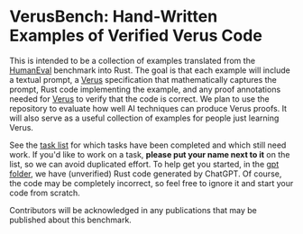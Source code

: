 # VerusBench: Hand-Written Examples of Verified Verus Code

This is intended to be a collection of examples translated from the [HumanEval]
benchmark into Rust.  The goal is that each example will include a textual
prompt, a [Verus] specification that mathematically captures the prompt, Rust
code implementing the example, and any proof annotations needed for [Verus] to
verify that the code is correct.  We plan to use the repository to evaluate
how well AI techniques can produce Verus proofs.  It will also serve as a useful
collection of examples for people just learning Verus.

See the [task list](./tasks.md) for which tasks have been completed and which
still need work.  If you'd like to work on a task, **please put your name next
to it** on the list, so we can avoid duplicated effort.  To help get you started,
in the [gpt folder](./tasks/gpt), we have (unverified) Rust code generated by
ChatGPT.  Of course, the code may be completely incorrect, so feel free to ignore
it and start your code from scratch.

Contributors will be acknowledged in any publications that may be published
about this benchmark.

[HumanEval]: https://github.com/openai/human-eval
[Verus]: https://github.com/verus-lang/verus
